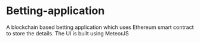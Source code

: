 # Betting-application
A blockchain based betting application which uses Ethereum smart contract to store the details.
The UI is built using MeteorJS
